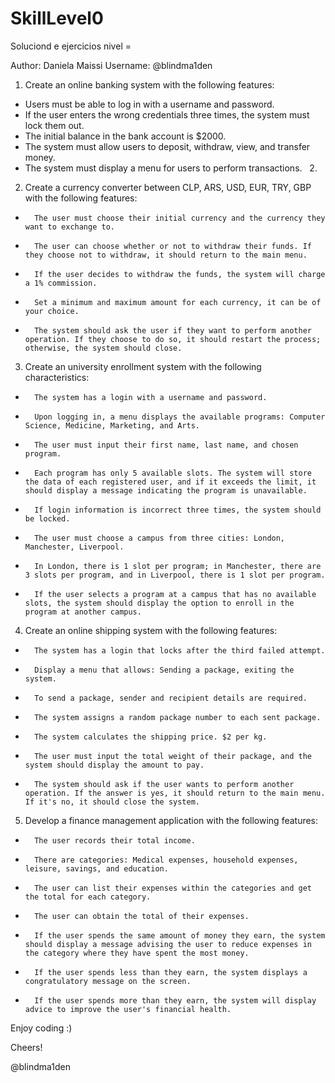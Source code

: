 # SkillLevel0
Soluciond e ejercicios nivel =

Author: Daniela Maissi
Username: @blindma1den

1. Create an online banking system with the following features:

* Users must be able to log in with a username and password.
* If the user enters the wrong credentials three times, the system must lock them out.
* The initial balance in the bank account is $2000.
* The system must allow users to deposit, withdraw, view, and transfer money.
* The system must display a menu for users to perform transactions.   2. 

2. Create a currency converter between CLP, ARS, USD, EUR, TRY, GBP with the following features:
* 		The user must choose their initial currency and the currency they want to exchange to.
* 		The user can choose whether or not to withdraw their funds. If they choose not to withdraw, it should return to the main menu.
* 		If the user decides to withdraw the funds, the system will charge a 1% commission.
* 		Set a minimum and maximum amount for each currency, it can be of your choice.
* 		The system should ask the user if they want to perform another operation. If they choose to do so, it should restart the process; otherwise, the system should close.

3. Create an university enrollment system with the following characteristics:
* 		The system has a login with a username and password.
* 		Upon logging in, a menu displays the available programs: Computer Science, Medicine, Marketing, and Arts.
* 		The user must input their first name, last name, and chosen program.
* 		Each program has only 5 available slots. The system will store the data of each registered user, and if it exceeds the limit, it should display a message indicating the program is unavailable.
* 		If login information is incorrect three times, the system should be locked.
* 		The user must choose a campus from three cities: London, Manchester, Liverpool.
* 		In London, there is 1 slot per program; in Manchester, there are 3 slots per program, and in Liverpool, there is 1 slot per program.
* 		If the user selects a program at a campus that has no available slots, the system should display the option to enroll in the program at another campus.

4. Create an online shipping system with the following features:
* 		The system has a login that locks after the third failed attempt.
* 		Display a menu that allows: Sending a package, exiting the system.
* 		To send a package, sender and recipient details are required.
* 		The system assigns a random package number to each sent package.
* 		The system calculates the shipping price. $2 per kg.
* 		The user must input the total weight of their package, and the system should display the amount to pay.  
* 		The system should ask if the user wants to perform another operation. If the answer is yes, it should return to the main menu. If it's no, it should close the system.



5. Develop a finance management application with the following features:
* 		The user records their total income.
* 		There are categories: Medical expenses, household expenses, leisure, savings, and education.
* 		The user can list their expenses within the categories and get the total for each category.
* 		The user can obtain the total of their expenses.
* 		If the user spends the same amount of money they earn, the system should display a message advising the user to reduce expenses in the category where they have spent the most money.
* 		If the user spends less than they earn, the system displays a congratulatory message on the screen.
* 		If the user spends more than they earn, the system will display advice to improve the user's financial health.



Enjoy coding :) 

Cheers! 

@blindma1den
